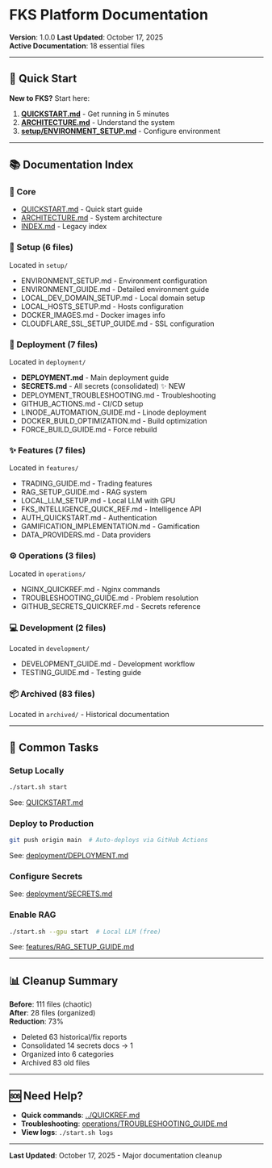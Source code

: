 # FKS Platform Documentation

**Version**: 1.0.0
**Last Updated**: October 17, 2025  
**Active Documentation**: 18 essential files

---

## 🚀 Quick Start

**New to FKS?** Start here:

1. **[QUICKSTART.md](QUICKSTART.md)** - Get running in 5 minutes
2. **[ARCHITECTURE.md](ARCHITECTURE.md)** - Understand the system
3. **[setup/ENVIRONMENT_SETUP.md](setup/ENVIRONMENT_SETUP.md)** - Configure environment

---

## 📚 Documentation Index

### 📖 Core
- [QUICKSTART.md](QUICKSTART.md) - Quick start guide
- [ARCHITECTURE.md](ARCHITECTURE.md) - System architecture  
- [INDEX.md](INDEX.md) - Legacy index

### 🔧 Setup (6 files)
Located in `setup/`
- ENVIRONMENT_SETUP.md - Environment configuration
- ENVIRONMENT_GUIDE.md - Detailed environment guide
- LOCAL_DEV_DOMAIN_SETUP.md - Local domain setup
- LOCAL_HOSTS_SETUP.md - Hosts configuration
- DOCKER_IMAGES.md - Docker images info
- CLOUDFLARE_SSL_SETUP_GUIDE.md - SSL configuration

### 🚀 Deployment (7 files)
Located in `deployment/`
- **DEPLOYMENT.md** - Main deployment guide
- **SECRETS.md** - All secrets (consolidated) ✨ NEW
- DEPLOYMENT_TROUBLESHOOTING.md - Troubleshooting
- GITHUB_ACTIONS.md - CI/CD setup
- LINODE_AUTOMATION_GUIDE.md - Linode deployment
- DOCKER_BUILD_OPTIMIZATION.md - Build optimization
- FORCE_BUILD_GUIDE.md - Force rebuild

### ✨ Features (7 files)
Located in `features/`
- TRADING_GUIDE.md - Trading features
- RAG_SETUP_GUIDE.md - RAG system
- LOCAL_LLM_SETUP.md - Local LLM with GPU
- FKS_INTELLIGENCE_QUICK_REF.md - Intelligence API
- AUTH_QUICKSTART.md - Authentication
- GAMIFICATION_IMPLEMENTATION.md - Gamification
- DATA_PROVIDERS.md - Data providers

### ⚙️ Operations (3 files)
Located in `operations/`
- NGINX_QUICKREF.md - Nginx commands
- TROUBLESHOOTING_GUIDE.md - Problem resolution
- GITHUB_SECRETS_QUICKREF.md - Secrets reference

### 💻 Development (2 files)
Located in `development/`
- DEVELOPMENT_GUIDE.md - Development workflow
- TESTING_GUIDE.md - Testing guide

### 📦 Archived (83 files)
Located in `archived/` - Historical documentation

---

## 🎯 Common Tasks

### Setup Locally
```bash
./start.sh start
```
See: [QUICKSTART.md](QUICKSTART.md)

### Deploy to Production
```bash
git push origin main  # Auto-deploys via GitHub Actions
```
See: [deployment/DEPLOYMENT.md](deployment/DEPLOYMENT.md)

### Configure Secrets
See: [deployment/SECRETS.md](deployment/SECRETS.md)

### Enable RAG
```bash
./start.sh --gpu start  # Local LLM (free)
```
See: [features/RAG_SETUP_GUIDE.md](features/RAG_SETUP_GUIDE.md)

---

## 📊 Cleanup Summary

**Before**: 111 files (chaotic)  
**After**: 28 files (organized)  
**Reduction**: 73%

- Deleted 63 historical/fix reports
- Consolidated 14 secrets docs → 1
- Organized into 6 categories
- Archived 83 old files

---

## 🆘 Need Help?

- **Quick commands**: [../QUICKREF.md](../QUICKREF.md)
- **Troubleshooting**: [operations/TROUBLESHOOTING_GUIDE.md](operations/TROUBLESHOOTING_GUIDE.md)
- **View logs**: `./start.sh logs`

---

**Last Updated**: October 17, 2025 - Major documentation cleanup

